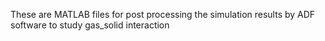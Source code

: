 These are MATLAB files for post processing the simulation results by ADF software to study gas_solid interaction 
